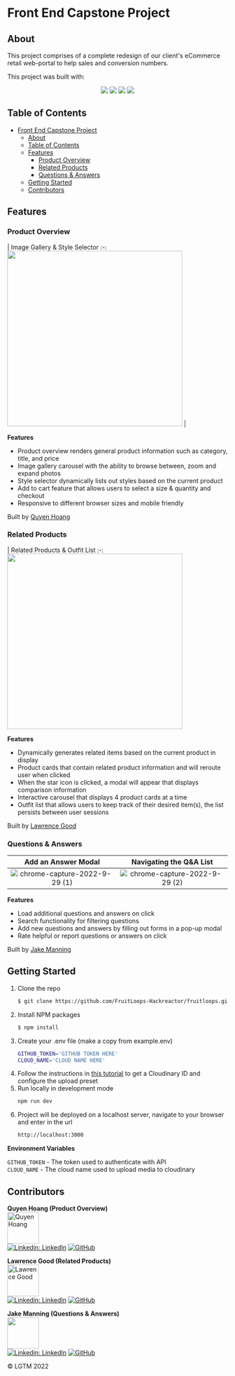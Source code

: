 # Front End Capstone Project
## About
This project comprises of a complete redesign of our client's eCommerce retail web-portal to help sales and conversion numbers.

This project was built with:
<div align="center" width="100%">
  <img src="https://img.shields.io/badge/react-%2320232a.svg?style=for-the-badge&logo=react&logoColor=%2361DAFB" />
  <img src="https://img.shields.io/badge/node.js-6DA55F?style=for-the-badge&logo=node.js&logoColor=white" />
  <img src="https://img.shields.io/badge/express.js-%23404d59.svg?style=for-the-badge&logo=express&logoColor=%2361DAFB" />
  <img src="https://img.shields.io/badge/AWS-%23FF9900.svg?style=for-the-badge&logo=amazon-aws&logoColor=white" />
</div>


## Table of Contents
- [Front End Capstone Project](#front-end-capstone-project)
  - [About](#about)
  - [Table of Contents](#table-of-contents)
  - [Features](#features)
    - [Product Overview](#product-overview)
    - [Related Products](#related-products)
    - [Questions & Answers](#questions--answers)
  - [Getting Started](#getting-started)
  - [Contributors](#contributors)

## Features

### Product Overview
| Image Gallery & Style Selector
:-:
<img src="https://user-images.githubusercontent.com/104607182/198860061-c1e5c1b4-bf6c-4679-965d-7ada004ee1ed.gif" width="400"> |

<b>Features</b>
- Product overview renders general product information such as category, title, and price
- Image gallery carousel with the ability to browse between, zoom and expand photos
- Style selector dynamically lists out styles based on the current product
- Add to cart feature that allows users to select a size & quantity and checkout
- Responsive to different browser sizes and mobile friendly

Built by <a href="https://github.com/quyencodes">Quyen Hoang</a>
### Related Products
| Related Products & Outfit List
:-:
<img src="https://user-images.githubusercontent.com/104607182/198860662-9e38dbf9-ba7e-448d-a0d4-9a84aa6a4cd6.gif" width="400">

<b>Features</b>
- Dynamically generates related items based on the current product in display
- Product cards that contain related product information and will reroute user when clicked
- When the star icon is clicked, a modal will appear that displays comparison information
- Interactive carousel that displays 4 product cards at a time
- Outfit list that allows users to keep track of their desired item(s), the list persists between user sessions

Built by <a href="https://github.com/lgoodcode">Lawrence Good</a>

### Questions & Answers
Add an Answer Modal|Navigating the Q&A List
:-----------------:|:---------------------:
![chrome-capture-2022-9-29 (1)](https://user-images.githubusercontent.com/97919673/198855342-c6183371-94ab-4566-8c86-a955e81ae510.gif)|![chrome-capture-2022-9-29 (2)](https://user-images.githubusercontent.com/97919673/198855434-af9990a9-5703-43e1-904c-4613bf235f70.gif)

<b>Features</b>
- Load additional questions and answers on click
- Search functionality for filtering questions
- Add new questions and answers by filling out forms in a pop-up modal
- Rate helpful or report questions or answers on click

Built by <a href=https://github.com/jake-manning>Jake Manning</a>


## Getting Started
1. Clone the repo
   ```bash
   $ git clone https://github.com/FruitLoops-Hackreactor/fruitloops.git
   ```
2. Install NPM packages
   ```bash
   $ npm install
   ```
3. Create your .env file (make a copy from example.env)
   ```bash
   GITHUB_TOKEN='GITHUB TOKEN HERE'
   CLOUD_NAME='CLOUD NAME HERE'
   ```
4. Follow the instructions in [this tutorial](https://cloudinary.com/documentation/upload_widget_tutorial) to get a Cloudinary ID and configure the upload preset
5. Run locally in development mode
   ```bash
   npm run dev
   ```
6. Project will be deployed on a localhost server, navigate to your browser and enter in the url
   ```bash
   http://localhost:3000
   ```

<b>Environment Variables</b>

`GITHUB_TOKEN` - The token used to authenticate with API\
`CLOUD_NAME` - The cloud name used to upload media to cloudinary

## Contributors
**Quyen Hoang (Product Overview)**\
<img src="https://user-images.githubusercontent.com/104607182/198861294-a3c1a341-0f11-4cdd-bba1-c4a254c40fc6.png" alt="Quyen Hoang" width="72">\
[![Linkedin: LinkedIn](https://img.shields.io/badge/linkedin-%230077B5.svg?style=for-the-badge&logo=linkedin&logoColor=white&link=https://www.linkedin.com/in/caleb-kim0510/)](https://www.linkedin.com/in/quyenduhoang/)
[![GitHub](https://img.shields.io/badge/github-%23121011.svg?style=for-the-badge&logo=github&logoColor=white&link=https://github.com/cariboukim)](https://github.com/quyencodes/)

**Lawrence Good (Related Products)**\
<img src="https://user-images.githubusercontent.com/104607182/198861316-814b2047-aaf7-42a0-85cd-85624638813f.png" alt="Lawrence Good" width="72">\
[![Linkedin: LinkedIn](https://img.shields.io/badge/linkedin-%230077B5.svg?style=for-the-badge&logo=linkedin&logoColor=white&link=https://www.linkedin.com/in/caleb-kim0510/)](https://www.linkedin.com/in/lawrence-good-dev/)
[![GitHub](https://img.shields.io/badge/github-%23121011.svg?style=for-the-badge&logo=github&logoColor=white&link=https://github.com/cariboukim)](https://github.com/lgoodcode)

**Jake Manning (Questions & Answers)**\
<img src="https://user-images.githubusercontent.com/104607182/198861326-8adeb93e-d4cb-4a39-b17e-3cb05b427170.png"
width="72">\
[![Linkedin: LinkedIn](https://img.shields.io/badge/linkedin-%230077B5.svg?style=for-the-badge&logo=linkedin&logoColor=white&link=https://www.linkedin.com/in/caleb-kim0510/)](https://www.linkedin.com/in/jacob-manning92/)
[![GitHub](https://img.shields.io/badge/github-%23121011.svg?style=for-the-badge&logo=github&logoColor=white&link=https://github.com/cariboukim)](https://github.com/jake-manning)

© LGTM 2022
